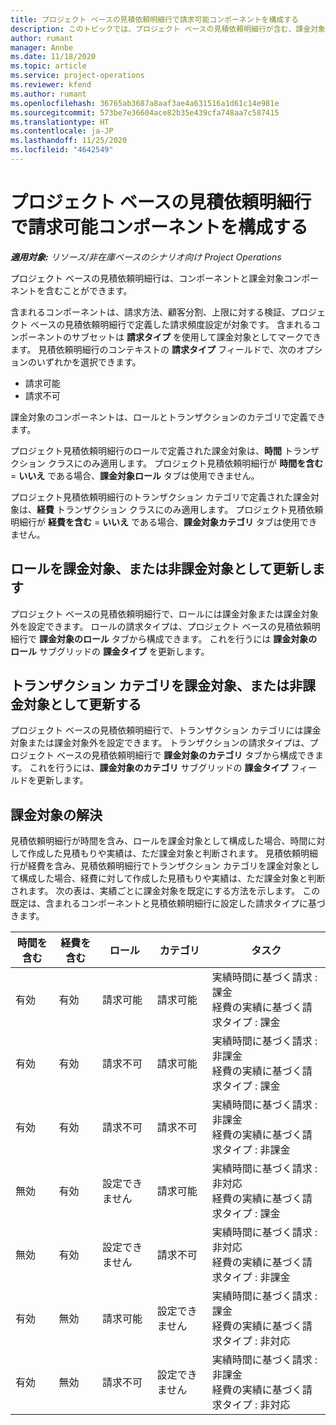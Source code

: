 ```yaml
---
title: プロジェクト ベースの見積依頼明細行で請求可能コンポーネントを構成する
description: このトピックでは、プロジェクト ベースの見積依頼明細行が含む、課金対象と課金対象外のコンポーネントに関する情報を提供します。
author: rumant
manager: Annbe
ms.date: 11/18/2020
ms.topic: article
ms.service: project-operations
ms.reviewer: kfend
ms.author: rumant
ms.openlocfilehash: 36765ab3687a8aaf3ae4a631516a1d61c14e981e
ms.sourcegitcommit: 573be7e36604ace82b35e439cfa748aa7c587415
ms.translationtype: HT
ms.contentlocale: ja-JP
ms.lasthandoff: 11/25/2020
ms.locfileid: "4642549"
---
```

# <a name="configure-the-chargeable-components-of-a-project-based-quote-line"></a>プロジェクト ベースの見積依頼明細行で請求可能コンポーネントを構成する

_**適用対象:** リソース/非在庫ベースのシナリオ向け Project Operations_

プロジェクト ベースの見積依頼明細行は、コンポーネントと課金対象コンポーネントを含むことができます。

含まれるコンポーネントは、請求方法、顧客分割、上限に対する検証、プロジェクト ベースの見積依頼明細行で定義した請求頻度設定が対象です。
含まれるコンポーネントのサブセットは **請求タイプ** を使用して課金対象としてマークできます。 見積依頼明細行のコンテキストの **請求タイプ** フィールドで、次のオプションのいずれかを選択できます。

   - 請求可能
   - 請求不可

課金対象のコンポーネントは、ロールとトランザクションのカテゴリで定義できます。

プロジェクト見積依頼明細行のロールで定義された課金対象は、**時間** トランザクション クラスにのみ適用します。 プロジェクト見積依頼明細行が **時間を含む** = **いいえ** である場合、**課金対象ロール** タブは使用できません。

プロジェクト見積依頼明細行のトランザクション カテゴリで定義された課金対象は、**経費** トランザクション クラスにのみ適用します。 プロジェクト見積依頼明細行が **経費を含む** = **いいえ** である場合、**課金対象カテゴリ** タブは使用できません。

## <a name="update-a-role-to-be-chargeable-or-non-chargeable"></a>ロールを課金対象、または非課金対象として更新します
プロジェクト ベースの見積依頼明細行で、ロールには課金対象または課金対象外を設定できます。 ロールの請求タイプは、プロジェクト ベースの見積依頼明細行で **課金対象のロール** タブから構成できます。 これを行うには **課金対象のロール** サブグリッドの **課金タイプ** を更新します。 

## <a name="update-a-transaction-category-to-be-chargeable-or-non-chargeable"></a>トランザクション カテゴリを課金対象、または非課金対象として更新する
プロジェクト ベースの見積依頼明細行で、トランザクション カテゴリには課金対象または課金対象外を設定できます。 トランザクションの請求タイプは、プロジェクト ベースの見積依頼明細行で **課金対象のカテゴリ** タブから構成できます。 これを行うには、**課金対象のカテゴリ** サブグリッドの **課金タイプ** フィールドを更新します。 

## <a name="resolve-chargeability"></a>課金対象の解決

見積依頼明細行が時間を含み、ロールを課金対象として構成した場合、時間に対して作成した見積もりや実績は、ただ課金対象と判断されます。
見積依頼明細行が経費を含み、見積依頼明細行でトランザクション カテゴリを課金対象として構成した場合、経費に対して作成した見積もりや実績は、ただ課金対象と判断されます。 次の表は、実績ごとに課金対象を既定にする方法を示します。 この既定は、含まれるコンポーネントと見積依頼明細行に設定した請求タイプに基づきます。

| 時間を含む | 経費を含む | ロール | カテゴリ | タスク​ |
| --- | --- | --- | --- | --- |
| 有効 | 有効 | 請求可能 | 請求可能 | 実績時間に基づく請求 : 課金 </br>経費の実績に基づく請求タイプ : 課金 |
| 有効 | 有効 | 請求不可 | 請求可能 | 実績時間に基づく請求 : 非課金 </br>経費の実績に基づく請求タイプ : 課金 |
| 有効 | 有効 | 請求不可 | 請求不可 | 実績時間に基づく請求 : 非課金 </br>経費の実績に基づく請求タイプ : 非課金 |
| 無効 | 有効 | 設定できません | 請求可能 | 実績時間に基づく請求 : 非対応 </br>経費の実績に基づく請求タイプ : 課金 |
| 無効 | 有効 | 設定できません | 請求不可 | 実績時間に基づく請求 : 非対応 </br>経費の実績に基づく請求タイプ : 非課金 |
| 有効 | 無効 | 請求可能 | 設定できません | 実績時間に基づく請求 : 課金 </br>経費の実績に基づく請求タイプ : 非対応 |
| 有効 | 無効 | 請求不可 | 設定できません | 実績時間に基づく請求 : 非課金 </br> 経費の実績に基づく請求タイプ : 非対応 |
